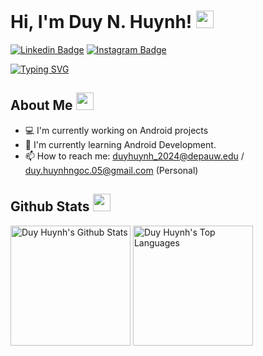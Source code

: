 # Hi, I'm Duy N. Huynh! <img src="https://media.giphy.com/media/hvRJCLFzcasrR4ia7z/giphy.gif" width="28"/>
[![Linkedin Badge](https://img.shields.io/badge/-LinkedIn-0e76a8?style=flat-square&logo=Linkedin&logoColor=white)](https://www.linkedin.com/in/joshhn/)
[![Instagram Badge](https://img.shields.io/badge/Instagram-E4405F?style=for-the-badge&logo=instagram&logoColor=white)](https://www.instagram.com/duyhn.josh/)
<!-- [![Website Badge](https://img.shields.io/badge/Website-3b5998?style=flat-square&logo=google-chrome&logoColor=white)]() -->

[![Typing SVG](https://readme-typing-svg.herokuapp.com?font=comfortaa&color=%23F77B93&size=25&height=40&lines=Nice+to+meet+you!;I'm+a+Computer+Science+Junior+at+DePauw)](https://git.io/typing-svg)

## About Me <img src="https://c.tenor.com/uZFq07-ujK8AAAAi/man-shrugging-joypixels.gif" width="28"/>
* 💻 I'm currently working on Android projects</a> 
* 🌱 I'm currently learning Android Development. 
* 📫  How to reach me: duyhuynh_2024@depauw.edu / duy.huynhngoc.05@gmail.com (Personal)
<p align="center">


## Github Stats <img src="https://c.tenor.com/ZULdaf8iCHgAAAAi/100-discord.gif" width="28"/>
  
 <a href="https://github.com/joshhn"><img alt="Duy Huynh's Github Stats" src="https://denvercoder1-github-readme-stats.vercel.app/api/?username=joshhn&show_icons=true&count_private=true&theme=react&hide_border=true&bg_color=1F222E&title_color=F85D7F&icon_color=F8D866" height="192px"/></a>
  <a href="https://github.com/joshhn"><img alt="Duy Huynh's Top Languages" src="https://github-readme-stats.vercel.app/api/top-langs/?username=joshhn&langs_count=8&layout=compact&theme=react&hide_border=true&bg_color=1F222E&title_color=F85D7F&icon_color=F8D866&hide=javascript,html,scss" height="192px"/></a>
</p>
